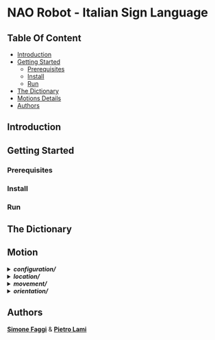 # NAO Robot - Italian Sign Language

## Table Of Content
* [Introduction](#introduction)
* [Getting Started](#getting-started)
    * [Prerequisites](#prerequisites)
    * [Install](#install)
    * [Run](#run)
* [The Dictionary](#the-dictionary)
* [Motions Details](#motions-details)
* [Authors](#authors)

## Introduction

## Getting Started
### Prerequisites
### Install
### Run

## The Dictionary

## Motion

<details>
<summary><b><i>configuration/</i></b></summary>
The "configuration" motions refer to specific <b>hand</b> configurations.
Their names can be <b>figurative</b> or <b>explicative</b>.

</details>

<details>
<summary><b><i>location/</i></b></summary>
</details>

<details>
<summary><b><i>movement/</i></b></summary>
</details>

<details>
<summary><b><i>orientation/</i></b></summary>
</details>

## Authors
**[Simone Faggi](https://github.com/FaMoSi)** & **[Pietro Lami](https://github.com/PietroLami)**
